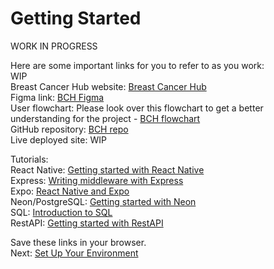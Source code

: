 # Getting Started

WORK IN PROGRESS

Here are some important links for you to refer to as you work:\
WIP\
Breast Cancer Hub website: [Breast Cancer Hub](https://www.breastcancerhub.org/)\
Figma link: [BCH Figma](https://www.figma.com/design/K6aT6FPeApf9rZLS96yapu/BCH-App?node-id=0-1&p=f)\
User flowchart: Please look over this flowchart to get a better understanding for the project - [BCH flowchart](bch_app.drawio.png)\
GitHub repository: [BCH repo](https://github.com/cssgunc/breast-cancer-hub)\
Live deployed site: WIP

Tutorials:\
React Native: [Getting started with React Native](https://reactnative.dev/docs/tutorial)\
Express: [Writing middleware with Express](https://expressjs.com/en/guide/writing-middleware.html)\
Expo: [React Native and Expo](https://docs.expo.dev/tutorial/introduction/)\
Neon/PostgreSQL: [Getting started with Neon](https://neon.tech/docs/get-started-with-neon/signing-up)\
SQL: [Introduction to SQL](https://www.w3schools.com/sql/sql_intro.asp)\
RestAPI: [Getting started with RestAPI](https://www.restapitutorial.com/)

Save these links in your browser.\
Next: [Set Up Your Environment](docs/environment_setup.md)
